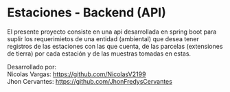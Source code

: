 # Estaciones - Backend (API)
El presente proyecto consiste en una api desarrollada en spring boot 
para suplir los requerimietos de una entidad (ambiental) que desea
tener registros de las estaciones con las que cuenta, de las parcelas (extensiones de tierra)
por cada estación y de las muestras tomadas en estas.

Desarrollado por: <br/>
Nicolas Vargas: https://github.com/NicolasV2199 <br />
Jhon Cervantes: https://github.com/JhonFredysCervantes
